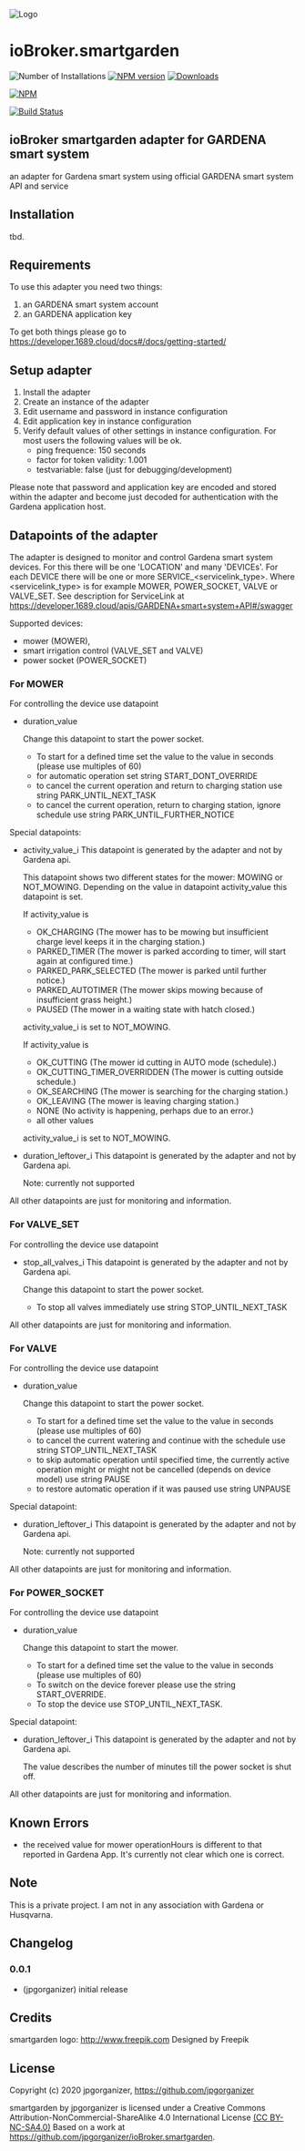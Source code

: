 ![Logo](admin/smartgarden.png) <!-- .element height="80%" width="80%" style="border: 0; background: None; box-shadow: None" -->

# ioBroker.smartgarden

![Number of Installations](http://iobroker.live/badges/smartgarden-installed.svg) 
[![NPM version](http://img.shields.io/npm/v/iobroker.smartgarden.svg)](https://www.npmjs.com/package/iobroker.smartgarden)
[![Downloads](https://img.shields.io/npm/dm/iobroker.smartgarden.svg)](https://www.npmjs.com/package/iobroker.smartgarden)

[![NPM](https://nodei.co/npm/iobroker.smartgarden.png?downloads=true)](https://nodei.co/npm/iobroker.smartgarden/)

[![Build Status](https://travis-ci.org/jpgorganizer/ioBroker.smartgarden.svg?branch=master)](https://travis-ci.org/jpgorganizer/ioBroker.smartgarden)


## ioBroker smartgarden adapter for GARDENA smart system

an adapter for Gardena smart system using official GARDENA smart system API and service


## Installation

tbd.


## Requirements

To use this adapter you need two things:
1. an GARDENA smart system account
1. an GARDENA application key

To get both things please go to https://developer.1689.cloud/docs#/docs/getting-started/

## Setup adapter

1. Install the adapter
1. Create an instance of the adapter
1. Edit username and password  in instance configuration
1. Edit application key in instance configuration
1. Verify default values of other settings in instance configuration. For most users the following values will be ok.
    - ping frequence: 150 seconds
    - factor for token validity: 1.001
    - testvariable: false (just for debugging/development)

Please note that password and application key are encoded and stored within the adapter 
and become just decoded for authentication with the Gardena application host.
  
  
## Datapoints of the adapter
The adapter is designed to monitor and control Gardena smart system devices. For this there
will be one 'LOCATION' and many 'DEVICEs'. For each DEVICE there will be one or more 
SERVICE_<servicelink_type>. Where <servicelink_type> is for example MOWER, POWER_SOCKET, VALVE
or VALVE_SET. See description for ServiceLink at 
https://developer.1689.cloud/apis/GARDENA+smart+system+API#/swagger

Supported devices:
  - mower (MOWER),
  - smart irrigation control (VALVE_SET and VALVE)
  - power socket (POWER_SOCKET)
 
### For MOWER
For controlling the device use datapoint
- duration_value

  Change this datapoint to start the power socket. 
  - To start for a defined time  set the value to the value in seconds (please use multiples of 60)
  - for automatic operation set string START_DONT_OVERRIDE
  - to cancel the current operation and return to charging station use string PARK_UNTIL_NEXT_TASK
  - to cancel the current operation, return to charging station, ignore schedule use string PARK_UNTIL_FURTHER_NOTICE
  

  
Special datapoints:
- activity_value_i
  This datapoint is generated by the adapter and not by Gardena api. 

  This datapoint shows two different states for the mower: MOWING or NOT_MOWING. Depending on the value
  in datapoint activity_value this datapoint is set.
  
  If activity_value is 
    - OK_CHARGING (The mower has to be mowing but insufficient charge level keeps it in the charging station.)
    - PARKED_TIMER (The mower is parked according to timer, will start again at configured time.)
    - PARKED_PARK_SELECTED (The mower is parked until further notice.)
    - PARKED_AUTOTIMER (The mower skips mowing because of insufficient grass height.)
    - PAUSED (The mower in a waiting state with hatch closed.)
	
  activity_value_i  is set to NOT_MOWING.

  If activity_value is 
    - OK_CUTTING (The mower id cutting in AUTO mode (schedule).)
    - OK_CUTTING_TIMER_OVERRIDDEN (The mower is cutting outside schedule.)
    - OK_SEARCHING (The mower is searching for the charging station.)
    - OK_LEAVING (The mower is leaving charging station.)
    - NONE (No activity is happening, perhaps due to an error.)
	- all other values
	
  activity_value_i  is set to NOT_MOWING.

- duration_leftover_i
  This datapoint is generated by the adapter and not by Gardena api. 

  Note: currently not supported


  
All other datapoints are just for monitoring and information.

### For VALVE_SET
For controlling the device use datapoint
- stop_all_valves_i
  This datapoint is generated by the adapter and not by Gardena api. 

  Change this datapoint to start the power socket. 
  - To stop all valves immediately use string STOP_UNTIL_NEXT_TASK

  
All other datapoints are just for monitoring and information.

 
### For VALVE
For controlling the device use datapoint
- duration_value

  Change this datapoint to start the power socket. 
  - To start for a defined time  set the value to the value in seconds (please use multiples of 60)
  - to cancel the current watering and continue with the schedule use string STOP_UNTIL_NEXT_TASK
  - to skip automatic operation until specified time, the currently active operation might or might not be cancelled (depends on device model) use string PAUSE 
  - to restore automatic operation if it was paused use string UNPAUSE
  
  
Special datapoint:
- duration_leftover_i
  This datapoint is generated by the adapter and not by Gardena api. 

  Note: currently not supported
  
All other datapoints are just for monitoring and information.

 
### For POWER_SOCKET
For controlling the device use datapoint
- duration_value

  Change this datapoint to start the mower. 
  - To start for a defined time  set the value to the value in seconds (please use multiples of 60)
  - To switch on the device forever please use the string START_OVERRIDE.
  - To stop the device use STOP_UNTIL_NEXT_TASK.
  
  
Special datapoint:
- duration_leftover_i
  This datapoint is generated by the adapter and not by Gardena api. 
  
  The value describes the number of minutes till the power socket is shut off. 
  
All other datapoints are just for monitoring and information.
  
## Known Errors
- the received value for mower operationHours is different to that reported in Gardena App. It's currently not clear  which one is correct.

## Note
This is a private project. I am not in any association with Gardena or Husqvarna.
  
## Changelog

### 0.0.1
* (jpgorganizer) initial release

## Credits
smartgarden logo: http://www.freepik.com Designed by Freepik

## License
 Copyright (c) 2020 jpgorganizer, https://github.com/jpgorganizer 
 
 smartgarden by jpgorganizer is licensed under a 
 Creative Commons Attribution-NonCommercial-ShareAlike 4.0 International License [(CC BY-NC-SA4.0)](https://creativecommons.org/licenses/by-nc-sa/4.0/)
 Based on a work at https://github.com/jpgorganizer/ioBroker.smartgarden.
 

